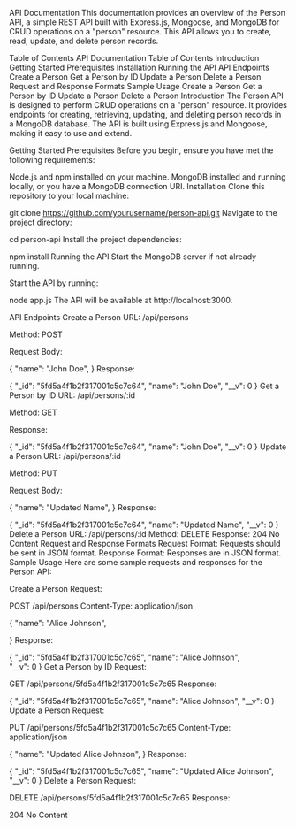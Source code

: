 API Documentation
This documentation provides an overview of the Person API, a simple REST API built with Express.js, Mongoose, and MongoDB for CRUD operations on a "person" resource. This API allows you to create, read, update, and delete person records.

Table of Contents
API Documentation
Table of Contents
Introduction
Getting Started
Prerequisites
Installation
Running the API
API Endpoints
Create a Person
Get a Person by ID
Update a Person
Delete a Person
Request and Response Formats
Sample Usage
Create a Person
Get a Person by ID
Update a Person
Delete a Person
Introduction
The Person API is designed to perform CRUD operations on a "person" resource. It provides endpoints for creating, retrieving, updating, and deleting person records in a MongoDB database. The API is built using Express.js and Mongoose, making it easy to use and extend.

Getting Started
Prerequisites
Before you begin, ensure you have met the following requirements:

Node.js and npm installed on your machine.
MongoDB installed and running locally, or you have a MongoDB connection URI.
Installation
Clone this repository to your local machine:

git clone https://github.com/yourusername/person-api.git
Navigate to the project directory:

cd person-api
Install the project dependencies:

npm install
Running the API
Start the MongoDB server if not already running.

Start the API by running:

node app.js
The API will be available at http://localhost:3000.

API Endpoints
Create a Person
URL: /api/persons

Method: POST

Request Body:

{
  "name": "John Doe",
}
Response:

{
  "_id": "5fd5a4f1b2f317001c5c7c64",
  "name": "John Doe",
  "__v": 0
}
Get a Person by ID
URL: /api/persons/:id

Method: GET

Response:

{
  "_id": "5fd5a4f1b2f317001c5c7c64",
  "name": "John Doe",
  "__v": 0
}
Update a Person
URL: /api/persons/:id

Method: PUT

Request Body:

{
  "name": "Updated Name",
}
Response:

{
  "_id": "5fd5a4f1b2f317001c5c7c64",
  "name": "Updated Name",
  "__v": 0
}
Delete a Person
URL: /api/persons/:id
Method: DELETE
Response: 204 No Content
Request and Response Formats
Request Format: Requests should be sent in JSON format.
Response Format: Responses are in JSON format.
Sample Usage
Here are some sample requests and responses for the Person API:

Create a Person
Request:

POST /api/persons
Content-Type: application/json

{
  "name": "Alice Johnson",
  
}
Response:

{
  "_id": "5fd5a4f1b2f317001c5c7c65",
  "name": "Alice Johnson",  
  "__v": 0
}
Get a Person by ID
Request:

GET /api/persons/5fd5a4f1b2f317001c5c7c65
Response:

{
  "_id": "5fd5a4f1b2f317001c5c7c65",
  "name": "Alice Johnson",
  "__v": 0
}
Update a Person
Request:

PUT /api/persons/5fd5a4f1b2f317001c5c7c65
Content-Type: application/json

{
  "name": "Updated Alice Johnson",
}
Response:

{
  "_id": "5fd5a4f1b2f317001c5c7c65",
  "name": "Updated Alice Johnson",
  "__v": 0
}
Delete a Person
Request:

DELETE /api/persons/5fd5a4f1b2f317001c5c7c65
Response:

204 No Content
